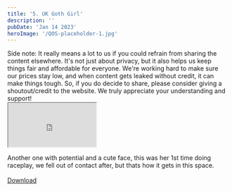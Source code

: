 ```yaml
---
title: '5. UK Goth Girl'
description: ''
pubDate: 'Jan 14 2023'
heroImage: '/QOS-placeholder-1.jpg'
---
```

<div class="video_paragraph_header"> Side note: It really means a lot to us if you could refrain from sharing the content elsewhere. It's not just about privacy, but it also helps us keep things fair and affordable for everyone. We're working hard to make sure our prices stay low, and when content gets leaked without credit, it can make things tough. So, if you do decide to share, please consider giving a shoutout/credit to the website. We truly appreciate your understanding and support!</div>

<iframe src="https://drive.google.com/file/d/1FwWRnlN1OyZfblp5t7DtdGtnALXA5-v7/preview" width="200" height="100" allow="autoplay" allowfullscreen="allowfullscreen" style="
"></iframe>

Another one with potential and a cute face, this was her 1st time doing raceplay, we fell out of contact after, but thats how it gets in this space.
<br>
<br>
<a class="read_more" href="https://drive.google.com/file/d/1vvJNqO93GAo3-0eKRdy_0nbBqWLMTvzn/view?usp=sharing">Download</a>